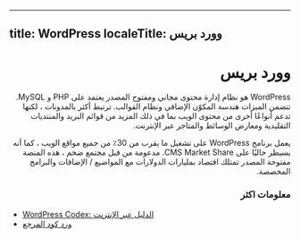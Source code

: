 
---
title: WordPress
localeTitle: وورد بريس
---
<h1 dir="rtl" align="right">وورد بريس</h1>

<p dir="rtl">
WordPress هو نظام إدارة محتوى مجاني ومفتوح المصدر يعتمد على PHP و MySQL. تتضمن الميزات هندسة المكوّن الإضافي ونظام القوالب. ترتبط أكثر بالمدونات ، لكنها تدعم أنواعًا أخرى من محتوى الويب بما في ذلك المزيد من قوائم البريد والمنتديات التقليدية ومعارض الوسائط والمتاجر عبر الإنترنت.
</p>
<p dir="rtl">
يعمل برنامج WordPress على تشغيل ما يقرب من 30٪ من جميع مواقع الويب ، كما أنه يسيطر حاليًا على CMS Market Share. مدعومة من قبل مجتمع ضخم ، هذه المنصة مفتوحة المصدر تمتلك اقتصاد بمليارات الدولارات مع المواضيع / الإضافات والبرامج المخصصة.
</p>

<h3 dir="rtl" align="right">معلومات اكثر</h3>


*   [WordPress Codex: الدليل عبر الإنترنت](https://codex.wordpress.org/)
*   [ورد كود المرجع](https://developer.wordpress.org/reference/)

